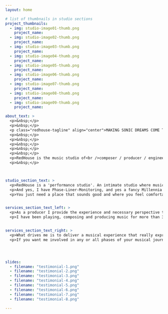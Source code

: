 ```yaml
---
layout: home

# list of thumbnails in studio sections
project_thumbnails:
  - img: studio-image01-thumb.png
    project_name: 
  - img: studio-image02-thumb.png
    project_name: 
  - img: studio-image03-thumb.png
    project_name: 
  - img: studio-image04-thumb.png
    project_name: 
  - img: studio-image05-thumb.png
    project_name: 
  - img: studio-image06-thumb.png
    project_name: 
  - img: studio-image07-thumb.png
    project_name: 
  - img: studio-image08-thumb.png
    project_name: 
  - img: studio-image09-thumb.png
    project_name: 

about_text: >
  <p>&nbsp;</p>
  <p>&nbsp;</p>
  <p class="redhouse-tagline" align="center">MAKING SONIC DREAMS COME TRUE</p>
  <p>&nbsp;</p>
  <p>&nbsp;</p>
  <p>&nbsp;</p>
  <p>&nbsp;</p>
  <p>&nbsp;</p>
  <p>RedHouse is the music studio of<br />composer / producer / engineer / sound-designer<br />Gijs van Klooster.</p>
  <p>&nbsp;</p>



studio_section_text: >
  <p>RedHouse is a 'performance studio'. An intimate studio where musical ideas can be captured without interrupting the flow of a musician. One room where everybody is together working on the same thing. Lotsa instruments and toys available to play.</p>
  <p>And yes, I have Phase-Liner-Monitoring, and yes a fancy Millennia pre-amp too, and I could go on dropping names. But that is not the essence of a studio in my view.</p>
  <p>You just need a place that sounds good and where you feel comfortable - and a guy that knows how to work that sh*t.</p>


services_section_text_left: >
  <p>As a producer I provide the experience and necessary perspective to guide a recording from start to finish.</p>
  <p>I have been playing, composing and producing music for more than 30 years in many genres and can cover the whole process that often starts in a rehearsal room or home studio and ends in a mastering studio.</p>


services_section_text_right: >
  <p>What drives me is to deliver a musical experience that really expresses the artist’s inspiration. And make everything - from concept to final master - come together; performance, music, sound.</p>
  <p>If you want me involved in any or all phases of your musical journey, <a href="mailto:gijs@redhouse.nl" target="blank" class="red-link">get in touch</a> and we'll have a coffee.</p>




slides:
  - filename: "testimonial-1.png"
  - filename: "testimonial-2.png"
  - filename: "testimonial-3.png"
  - filename: "testimonial-4.png"
  - filename: "testimonial-5.png"
  - filename: "testimonial-6.png"
  - filename: "testimonial-7.png"
  - filename: "testimonial-8.png"

---
```


